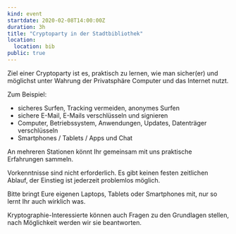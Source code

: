 ```yaml
---
kind: event
startdate: 2020-02-08T14:00:00Z
duration: 3h
title: "Cryptoparty in der Stadtbibliothek"
location:
  location: bib
public: true
---
```

Ziel einer Cryptoparty ist es, praktisch zu lernen, wie man sicher(er) und möglichst unter Wahrung der Privatsphäre Computer und das Internet nutzt.

Zum Beispiel:

- sicheres Surfen, Tracking vermeiden, anonymes Surfen
- sichere E-Mail, E-Mails verschlüsseln und signieren
- Computer, Betriebssystem, Anwendungen, Updates, Datenträger verschlüsseln
- Smartphones / Tablets / Apps und Chat

An mehreren Stationen könnt Ihr gemeinsam mit uns praktische Erfahrungen sammeln.

Vorkenntnisse sind nicht erforderlich. Es gibt keinen festen zeitlichen Ablauf, der Einstieg ist jederzeit problemlos möglich.

Bitte bringt Eure eigenen Laptops, Tablets oder Smartphones mit, nur so lernt Ihr auch wirklich was.

Kryptographie-Interessierte können auch Fragen zu den Grundlagen stellen, nach Möglichkeit werden wir sie beantworten.
